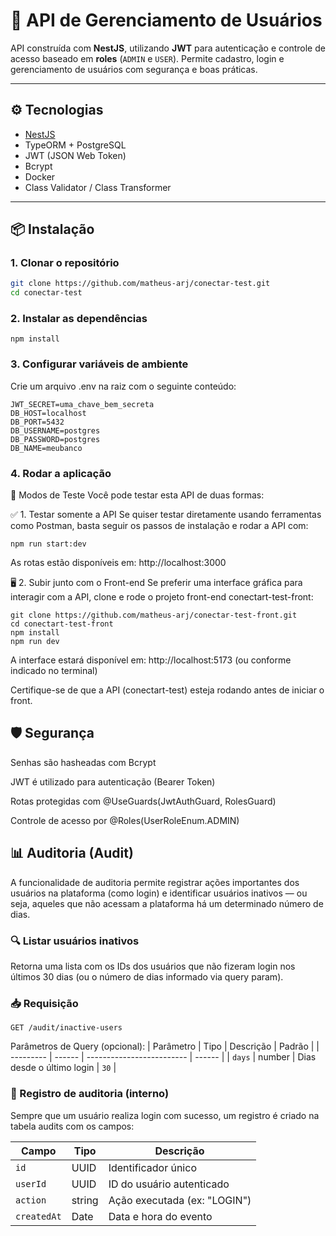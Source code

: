 # 🚀 API de Gerenciamento de Usuários

API construída com **NestJS**, utilizando **JWT** para autenticação e controle de acesso baseado em **roles** (`ADMIN` e `USER`). Permite cadastro, login e gerenciamento de usuários com segurança e boas práticas.

---

## ⚙️ Tecnologias

- [NestJS](https://nestjs.com/)
- TypeORM + PostgreSQL
- JWT (JSON Web Token)
- Bcrypt
- Docker
- Class Validator / Class Transformer

---

## 📦 Instalação

### 1. Clonar o repositório

```bash
git clone https://github.com/matheus-arj/conectar-test.git
cd conectar-test
```

### 2. Instalar as dependências

```
npm install
```

### 3. Configurar variáveis de ambiente

Crie um arquivo .env na raiz com o seguinte conteúdo:

```env
JWT_SECRET=uma_chave_bem_secreta
DB_HOST=localhost
DB_PORT=5432
DB_USERNAME=postgres
DB_PASSWORD=postgres
DB_NAME=meubanco
```

### 4. Rodar a aplicação

🧰 Modos de Teste
Você pode testar esta API de duas formas:

✅ 1. Testar somente a API
Se quiser testar diretamente usando ferramentas como Postman, basta seguir os passos de instalação e rodar a API com:

```
npm run start:dev
```

As rotas estão disponíveis em:
http://localhost:3000

🖥️ 2. Subir junto com o Front-end
Se preferir uma interface gráfica para interagir com a API, clone e rode o projeto front-end conectart-test-front:

```
git clone https://github.com/matheus-arj/conectar-test-front.git
cd conectart-test-front
npm install
npm run dev
```

A interface estará disponível em:
http://localhost:5173 (ou conforme indicado no terminal)

Certifique-se de que a API (conectart-test) esteja rodando antes de iniciar o front.

## 🛡️ Segurança

Senhas são hasheadas com Bcrypt

JWT é utilizado para autenticação (Bearer Token)

Rotas protegidas com @UseGuards(JwtAuthGuard, RolesGuard)

Controle de acesso por @Roles(UserRoleEnum.ADMIN)

## 📊 Auditoria (Audit)

A funcionalidade de auditoria permite registrar ações importantes dos usuários na plataforma (como login) e identificar usuários inativos — ou seja, aqueles que não acessam a plataforma há um determinado número de dias.

### 🔍 Listar usuários inativos

Retorna uma lista com os IDs dos usuários que não fizeram login nos últimos 30 dias (ou o número de dias informado via query param).

### 📥 Requisição

```
GET /audit/inactive-users
```

Parâmetros de Query (opcional):
| Parâmetro | Tipo | Descrição | Padrão |
| --------- | ------ | ------------------------- | ------ |
| `days` | number | Dias desde o último login | `30` |

### 📝 Registro de auditoria (interno)

Sempre que um usuário realiza login com sucesso, um registro é criado na tabela audits com os campos:

| Campo       | Tipo   | Descrição                    |
| ----------- | ------ | ---------------------------- |
| `id`        | UUID   | Identificador único          |
| `userId`    | UUID   | ID do usuário autenticado    |
| `action`    | string | Ação executada (ex: "LOGIN") |
| `createdAt` | Date   | Data e hora do evento        |
